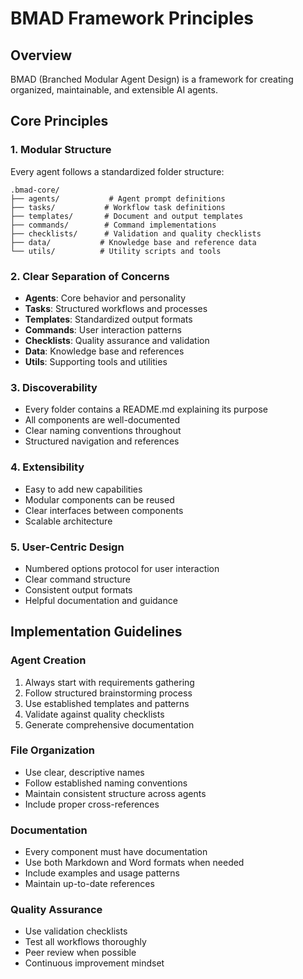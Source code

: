 # BMAD Framework Principles

## Overview
BMAD (Branched Modular Agent Design) is a framework for creating organized, maintainable, and extensible AI agents.

## Core Principles

### 1. Modular Structure
Every agent follows a standardized folder structure:
```
.bmad-core/
├── agents/           # Agent prompt definitions
├── tasks/           # Workflow task definitions
├── templates/       # Document and output templates
├── commands/        # Command implementations
├── checklists/      # Validation and quality checklists
├── data/           # Knowledge base and reference data
└── utils/          # Utility scripts and tools
```

### 2. Clear Separation of Concerns
- **Agents**: Core behavior and personality
- **Tasks**: Structured workflows and processes
- **Templates**: Standardized output formats
- **Commands**: User interaction patterns
- **Checklists**: Quality assurance and validation
- **Data**: Knowledge base and references
- **Utils**: Supporting tools and utilities

### 3. Discoverability
- Every folder contains a README.md explaining its purpose
- All components are well-documented
- Clear naming conventions throughout
- Structured navigation and references

### 4. Extensibility
- Easy to add new capabilities
- Modular components can be reused
- Clear interfaces between components
- Scalable architecture

### 5. User-Centric Design
- Numbered options protocol for user interaction
- Clear command structure
- Consistent output formats
- Helpful documentation and guidance

## Implementation Guidelines

### Agent Creation
1. Always start with requirements gathering
2. Follow structured brainstorming process
3. Use established templates and patterns
4. Validate against quality checklists
5. Generate comprehensive documentation

### File Organization
- Use clear, descriptive names
- Follow established naming conventions
- Maintain consistent structure across agents
- Include proper cross-references

### Documentation
- Every component must have documentation
- Use both Markdown and Word formats when needed
- Include examples and usage patterns
- Maintain up-to-date references

### Quality Assurance
- Use validation checklists
- Test all workflows thoroughly
- Peer review when possible
- Continuous improvement mindset